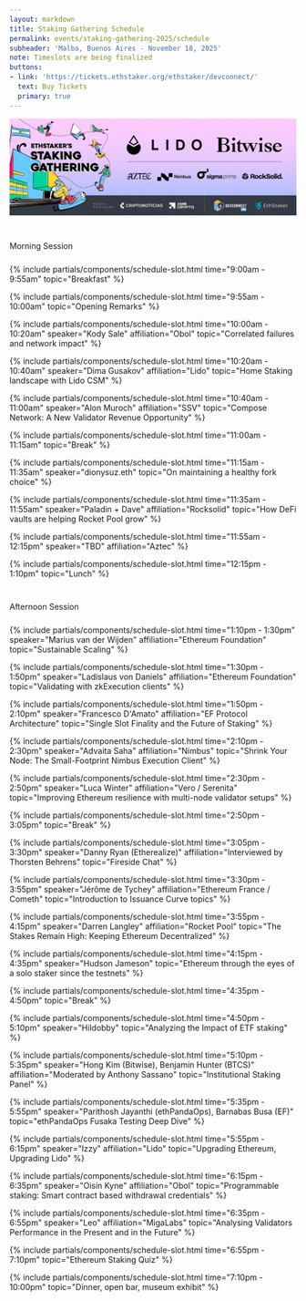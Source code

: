 ```yaml
---
layout: markdown
title: Staking Gathering Schedule
permalink: events/staking-gathering-2025/schedule
subheader: 'Malba, Buenos Aires - November 18, 2025'
note: Timeslots are being finalized
buttons:
- link: 'https://tickets.ethstaker.org/ethstaker/devconnect/'
  text: Buy Tickets
  primary: true
---
```


![](/assets/img/devconnect-2025/banner.webp)

<style>
  .session-title {
    /*background-color: #0d6efd;*/
    color: var(--bs-body-color);
    padding: 0.6rem 0rem;
    border-radius: 0.3rem;
    margin-top: 2rem;
  }
  .dark-mode .session-title {
    /*color: var(--bs-body-color);*/
  }
</style>



<div class="session-title mb-3 h4">Morning Session</div>


{% include partials/components/schedule-slot.html
  time="9:00am - 9:55am"
  topic="Breakfast"
%}

{% include partials/components/schedule-slot.html
  time="9:55am - 10:00am"
  topic="Opening Remarks"
%}

{% include partials/components/schedule-slot.html
  time="10:00am - 10:20am"
  speaker="Kody Sale"
  affiliation="Obol"
  topic="Correlated failures and network impact"
%}

{% include partials/components/schedule-slot.html
  time="10:20am - 10:40am"
  speaker="Dima Gusakov"
  affiliation="Lido"
  topic="Home Staking landscape with Lido CSM"
%}

{% include partials/components/schedule-slot.html
  time="10:40am - 11:00am"
  speaker="Alon Muroch"
  affiliation="SSV"
  topic="Compose Network: A New Validator Revenue Opportunity"
%}

{% include partials/components/schedule-slot.html
  time="11:00am - 11:15am"
  topic="Break"
%}


{% include partials/components/schedule-slot.html
  time="11:15am - 11:35am"
  speaker="dionysuz.eth"
  topic="On maintaining a healthy fork choice"
%}

{% include partials/components/schedule-slot.html
  time="11:35am - 11:55am"
  speaker="Paladin + Dave"
  affiliation="Rocksolid"
  topic="How DeFi vaults are helping Rocket Pool grow"
%}

{% include partials/components/schedule-slot.html
  time="11:55am - 12:15pm"
  speaker="TBD"
  affiliation="Aztec"
%}

{% include partials/components/schedule-slot.html
  time="12:15pm - 1:10pm"
  topic="Lunch"
%}


<div class="session-title mb-3 h4">Afternoon Session</div>

{% include partials/components/schedule-slot.html
  time="1:10pm - 1:30pm"
  speaker="Marius van der Wijden"
  affiliation="Ethereum Foundation"
  topic="Sustainable Scaling"
%}

{% include partials/components/schedule-slot.html
  time="1:30pm - 1:50pm"
  speaker="Ladislaus von Daniels"
  affiliation="Ethereum Foundation"
  topic="Validating with zkExecution clients"
%}

{% include partials/components/schedule-slot.html
  time="1:50pm - 2:10pm"
  speaker="Francesco D'Amato"
  affiliation="EF Protocol Architecture"
  topic="Single Slot Finality and the Future of Staking"
%}

{% include partials/components/schedule-slot.html
  time="2:10pm - 2:30pm"
  speaker="Advaita Saha"
  affiliation="Nimbus"
  topic="Shrink Your Node: The Small-Footprint Nimbus Execution Client"
%}

{% include partials/components/schedule-slot.html
  time="2:30pm - 2:50pm"
  speaker="Luca Winter"
  affiliation="Vero / Serenita"
  topic="Improving Ethereum resilience with multi-node validator setups"
%}

{% include partials/components/schedule-slot.html
  time="2:50pm - 3:05pm"
  topic="Break"
%}


{% include partials/components/schedule-slot.html
  time="3:05pm - 3:30pm"
  speaker="Danny Ryan (Etherealize)"
  affiliation="Interviewed by Thorsten Behrens"
  topic="Fireside Chat"
%}

{% include partials/components/schedule-slot.html
  time="3:30pm - 3:55pm"
  speaker="Jérôme de Tychey"
  affiliation="Ethereum France / Cometh"
  topic="Introduction to Issuance Curve topics"
%}

{% include partials/components/schedule-slot.html
  time="3:55pm - 4:15pm"
  speaker="Darren Langley"
  affiliation="Rocket Pool"
  topic="The Stakes Remain High: Keeping Ethereum Decentralized"
%}

{% include partials/components/schedule-slot.html
  time="4:15pm - 4:35pm"
  speaker="Hudson Jameson"
  topic="Ethereum through the eyes of a solo staker since the testnets"
%}

{% include partials/components/schedule-slot.html
  time="4:35pm - 4:50pm"
  topic="Break"
%}

{% include partials/components/schedule-slot.html
  time="4:50pm - 5:10pm"
  speaker="Hildobby"
  topic="Analyzing the Impact of ETF staking"
%}

{% include partials/components/schedule-slot.html
  time="5:10pm - 5:35pm"
  speaker="Hong Kim (Bitwise), Benjamin Hunter (BTCS)"
  affiliation="Moderated by Anthony Sassano"
  topic="Institutional Staking Panel"
%}

{% include partials/components/schedule-slot.html
  time="5:35pm - 5:55pm"
  speaker="Parithosh Jayanthi (ethPandaOps), Barnabas Busa (EF)"
  topic="ethPandaOps Fusaka Testing Deep Dive"
%}

{% include partials/components/schedule-slot.html
  time="5:55pm - 6:15pm"
  speaker="Izzy"
  affiliation="Lido"
  topic="Upgrading Ethereum, Upgrading Lido"
%}

{% include partials/components/schedule-slot.html
  time="6:15pm - 6:35pm"
  speaker="Oisín Kyne"
  affiliation="Obol"
  topic="Programmable staking: Smart contract based withdrawal credentials"
%}

{% include partials/components/schedule-slot.html
  time="6:35pm - 6:55pm"
  speaker="Leo"
  affiliation="MigaLabs"
  topic="Analysing Validators Performance in the Present and in the Future"
%}

{% include partials/components/schedule-slot.html
  time="6:55pm - 7:10pm"
  topic="Ethereum Staking Quiz"
%}

{% include partials/components/schedule-slot.html
  time="7:10pm - 10:00pm"
  topic="Dinner, open bar, museum exhibit"
%}









